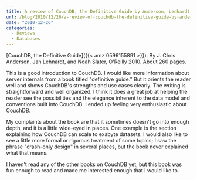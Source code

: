 ```yaml
---
title: A review of CouchDB, the Definitive Guide by Anderson, Lenhardt, and Slater
url: /blog/2010/12/26/a-review-of-couchdb-the-definitive-guide-by-anderson-lenhardt-and-slater/
date: "2010-12-26"
categories:
  - Reviews
  - Databases
---
```


[CouchDB, the Definitive Guide]({{< amz 0596155891 >}}). By J. Chris Anderson, Jan Lehnardt, and Noah Slater, O'Reilly 2010. About 260 pages.

This is a good introduction to CouchDB. I would like more information about server internals from a book titled "definitive guide." But it orients the reader well and shows CouchDB's strengths and use cases clearly. The writing is straightforward and well organized. I think it does a great job at helping the reader see the possibilities and the elegance inherent to the data model and conventions built into CouchDB. I ended up feeling very enthusiastic about CouchDB.

My complaints about the book are that it sometimes doesn't go into enough depth, and it is a little wide-eyed in places. One example is the section explaining how CouchDB can scale to exabyte datasets. I would also like to see a little more formal or rigorous treatment of some topics; I saw the phrase "crash-only design" in several places, but the book never explained what that means.

I haven't read any of the other books on CouchDB yet, but this book was fun enough to read and made me interested enough that I would like to.

